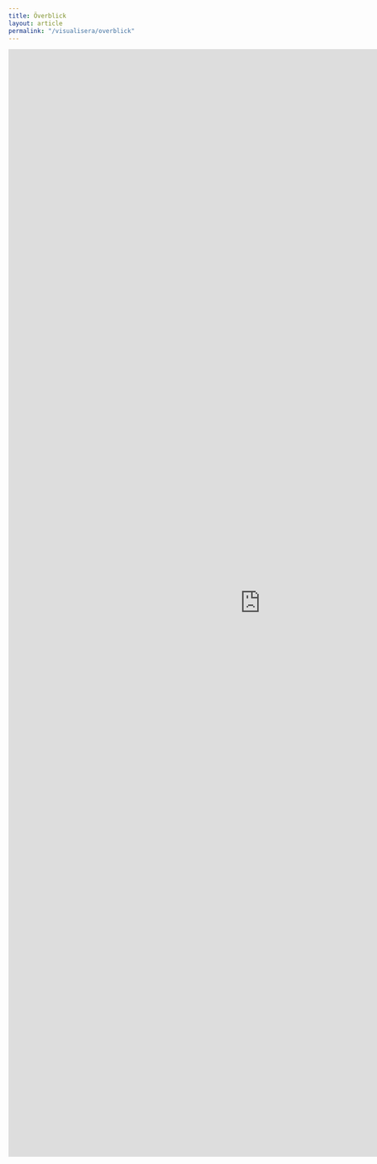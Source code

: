 ```yaml
---
title: Överblick
layout: article
permalink: "/visualisera/overblick"
---
```


<iframe
    src="https://bi.openup.okfn.se/public/dashboard/b7e54e91-27e0-49fb-8c38-0995763b8abf"
    frameborder="0"
    width="1000"
    height="2200"
    allowtransparency>
</iframe>
